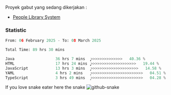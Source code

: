 Proyek gabut yang sedang dikerjakan :
  - [People Library System](https://github.com/putra4648/people-library-system)
<!--  - [Budget Explorer System](https://gitlab.com/gabut1015701/budget-explorer) -->

### Statistic
<!--START_SECTION:waka-->

```python
From: 06 February 2025 - To: 08 March 2025

Total Time: 89 hrs 30 mins

Java                  36 hrs 7 mins   ͎͎͎͎͎͎͎͎͎͎͙>>>>>>>>>>>>>>   40.36 %
HTML                  17 hrs 24 mins  ͎͎͎͎̞>>>>>>>>>>>>>>>>>>>>   19.44 %
JavaScript            13 hrs 3 mins   ͎͎͎̝>>>>>>>>>>>>>>>>>>>>>   14.58 %
YAML                  4 hrs 2 mins    ͎͙>>>>>>>>>>>>>>>>>>>>>>>   04.51 %
TypeScript            3 hrs 49 mins   ͎͙>>>>>>>>>>>>>>>>>>>>>>>   04.28 %
```

<!--END_SECTION:waka-->

If you love snake eater here the snake 
<picture>
  <source media="(prefers-color-scheme: dark)" srcset="https://github.com/pradana4648/pradana4648/blob/c0566a83ca6ea5f2e46bab00e717c4c82b4b5c4c/github-contribution-grid-snake-dark.svg" />
  <source media="(prefers-color-scheme: light)" srcset="https://github.com/pradana4648/pradana4648/blob/c0566a83ca6ea5f2e46bab00e717c4c82b4b5c4c/github-contribution-grid-snake.svg" />
  <img alt="github-snake" src="https://github.com/pradana4648/pradana4648/blob/c0566a83ca6ea5f2e46bab00e717c4c82b4b5c4c/github-contribution-grid-snake.svg" />
</picture>
